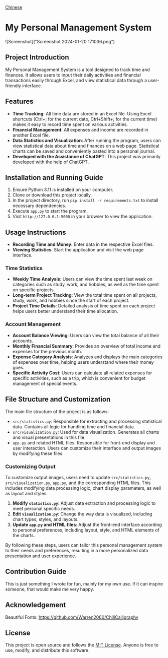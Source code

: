 [Chinese](README_cn.md)

# My Personal Management System
![Screenshot]("Screenshot 2024-01-20 171036.png")

## Project Introduction
My Personal Management System is a tool designed to track time and finances. It allows users to input their daily activities and financial transactions easily through Excel, and view statistical data through a user-friendly interface.

## Features
- **Time Tracking**: All time data are stored in an Excel file. Using Excel shortcuts (Ctrl+; for the current date, Ctrl+Shift+; for the current time) makes it easy to record time spent on various activities.
- **Financial Management**: All expenses and income are recorded in another Excel file.
- **Data Statistics and Visualization**: After running the program, users can view statistical data about time and finances on a web page. Statistical charts can be saved and conveniently pasted into a personal journal.
- **Developed with the Assistance of ChatGPT**: This project was primarily developed with the help of ChatGPT.

## Installation and Running Guide
1. Ensure Python 3.11 is installed on your computer.
2. Clone or download this project locally.
3. In the project directory, run `pip install -r requirements.txt` to install necessary dependencies.
4. Execute `app.py` to start the program.
5. Visit `http://127.0.0.1:5000` in your browser to view the application.

## Usage Instructions
- **Recording Time and Money**: Enter data in the respective Excel files.
- **Viewing Statistics**: Start the application and visit the web page interface.

### Time Statistics
- **Weekly Time Analysis**: Users can view the time spent last week on categories such as study, work, and hobbies, as well as the time spent on specific projects.
- **Long-term Project Tracking**: View the total time spent on all projects, study, work, and hobbies since the start of each project.
- **Project Time Details**: Detailed analysis of time spent on each project helps users better understand their time allocation.

### Account Management
- **Account Balance Viewing**: Users can view the total balance of all their accounts.
- **Monthly Financial Summary**: Provides an overview of total income and expenses for the previous month.
- **Expense Category Analysis**: Analyzes and displays the main categories of expenses over time, helping users understand where their money goes.
- **Specific Activity Cost**: Users can calculate all related expenses for specific activities, such as a trip, which is convenient for budget management of special events.

## File Structure and Customization

The main file structure of the project is as follows:

- `src/statistics.py`: Responsible for extracting and processing statistical data. Contains all logic for handling time and financial data.
- `src/visualization.py`: Used for data visualization. Generates all charts and visual presentations in this file.
- `app.py` and related HTML files: Responsible for front-end display and user interaction. Users can customize their interface and output images by modifying these files.

### Customizing Output
To customize output images, users need to update `src/statistics.py`, `src/visualization.py`, `app.py`, and the corresponding HTML files. This includes modifying data processing logic, chart display parameters, as well as layout and styles.

1. **Modify `statistics.py`**: Adjust data extraction and processing logic to meet personal specific needs.
2. **Edit `visualization.py`**: Change the way data is visualized, including chart types, styles, and layouts.
3. **Update `app.py` and HTML files**: Adjust the front-end interface according to personal preferences, including layout, style, and HTML elements of the charts.

By following these steps, users can tailor this personal management system to their needs and preferences, resulting in a more personalized data presentation and user experience.

## Contribution Guide
This is just something I wrote for fun, mainly for my own use. If it can inspire someone, that would make me very happy.
## Acknowledgement
Beautiful Fonts: https://github.com/Warren2060/ChillCalligraphy
## License
This project is open source and follows the [MIT License](https://opensource.org/licenses/MIT). Anyone is free to use, modify, and distribute this software.
